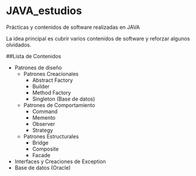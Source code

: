 # JAVA_estudios
Prácticas y contenidos de software realizadas en JAVA

La idea principal es cubrir varios contenidos de software y reforzar algunos olvidados.

##Lista de Contenidos
- Patrones de diseño
    * Patrones Creacionales
      * Abstract Factory
      * Builder
      * Method Factory
      * Singleton (Base de datos)
    * Patrones de Comportamiento
      * Command
      * Memento
      * Observer
      * Strategy
    * Patrones Estructurales
      * Bridge
      * Composite
      * Facade
- Interfaces y Creaciones de Exception
- Base de datos (Oracle) 
